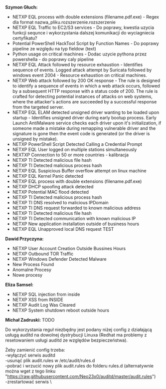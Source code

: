 **Szymon Głuch:**
- NETXP EQL process with double extensions (filename.pdf.exe) - Regex dla format nazwa_pliku.rozszerzenie.rozszerzenie
- NETXP EQL Traffic to EC2/S3 services - Do poprawy, kwestia uzycia funkcji sequnce i wykorzystania dalszej komunikacji do wyciagniecia certyfikatu?
- Potential PowerShell HackTool Script by Function Names - 	Do poprawy pipeline ze względu na typ fieldow (text)
- Python usage on critical machines - Dodac uzycie pythona przez powershella - do poprawy caly pipeline
- NETXP EQL Attack followed by resource exhaustion - Identifies sequence of events. Logged attack attempt by Suricata followed by windows event 2004 - Resource exhaustion on critical machines.
- NETXP Web attack followed by 200 OK response - The rule is designed to identify a sequence of events in which a web attack occurs, followed by a subsequent HTTP response with a status code of 200. The rule is crafted for detecting potential instances of attacks on web systems, where the attacker's actions are succeeded by a successful response from the targeted server.
- NETXP EQL ELAM detected unsigned driver wanting to be loaded upon startup - Identifies unsigned driver during early bootup process. Early Launch AntiMalware service checks each driver upon it's initialization, if someone made a mistake during remapping vulnerable driver and the signature is gone then the event code is generated (or the driver is unsigned by mistake).
- NETXP PowerShell Script Detected Calling a Credential Prompt
- NETXP EQL User logged on multiple stations simultaneously
- NEXTXP Connection to 50 or more countries - kalibracja
- NETXP TI Detected malicious file hash
- NETXP TI Detected malicious process hash
- NETXP EQL Suspicious Buffer overflow attempt on linux machine
- NETXP EQL Kernel Panic detected
- NETXP EQL process with double extensions (filename.pdf.exe)
- NETXP DHCP spoofing attack detected
- NETXP Potential MAC flood detected
- NETXP TI Detected malicious process hash
- NETXP TI DNS resolved to malicious IPDomain
- NETXP TI DNS request forwarded to known malicious address
- NETXP TI Detected malicious file hash
- NETXP TI Detected communication with known malicious IP
- NETXP New application installation outside of business hours
- NETXP EQL Unapproved local DNS request TEST

**Dawid Przyczyna:**
- NETXP User Account Creation Outside Bussines Hours
- NETXP Outbound TOR Traffic
- NETXP Windows Defender Detected Malware
- New Process Found
- Anomalne Procesy 
- Nowe procesy

**Eliza Samsel:**
- NETXP SQL injection from inside
- NETXP XSS from INSIDE
- NETXP Audit Log Was Cleared
- NETXP System shutdown  reboot outside hours 

**Michał Zadruski:**
TODO




Do wykorzystania reguł niezbędny jest podany niżej config z działającą usługą auditd na dowolnej dystrybucji Linuxa (Redhat ma problemy z resetowaniem usługi auditd ze względów bezpieczeństwa).

Żeby zamienić config trzeba:\
-wyłączyć serwis auditd\
-usunąć plik audit.rules w /etc/audit/rules.d\
-pobrać i wrzucić nowy plik audit.rules do folderu rules.d (alternatywnie można wget z tego linku "https://raw.githubusercontent.com/Neo23x0/auditd/master/audit.rules") \
-zrestartować serwis \

